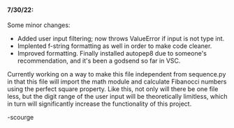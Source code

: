 #### 7/30/22:
Some minor changes:
- Added user input filtering; now throws ValueError if input is not type int.
- Implented f-string formatting as well in order to make code cleaner. 
- Improved formatting. Finally installed autopep8 due to someone's recommendation, and it's been a godsend so far in VSC. 

Currently working on a way to make this file independent from sequence.py in that this file will import the math module and calculate Fibanocci numbers using the perfect square property.
Like this, not only will there be one file less, but the digit range of the user input will be theoretically limitless, which in turn will significantly increase the functionality of this project. 

-scourge
